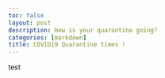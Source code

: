 ```yaml
---
toc: false
layout: post
description: How is your quarantine going?
categories: [markdown]
title: COVID19 Quarantine times !
---
```


test
